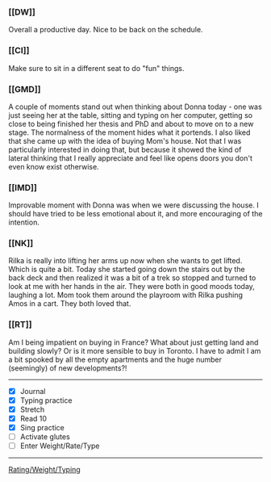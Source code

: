 ### [[DW]]
Overall a productive day. Nice to be back on the schedule.

### [[CI]]
Make sure to sit in a different seat to do "fun" things.

### [[GMD]]
A couple of moments stand out when thinking about Donna today - one was just seeing her at the table, sitting and typing on her computer, getting so close to being finished her thesis and PhD and about to move on to a new stage. The normalness of the moment hides what it portends. I also liked that she came up with the idea of buying Mom's house. Not that I was particularly interested in doing that, but because it showed the kind of lateral thinking that I really appreciate and feel like opens doors you don't even know exist otherwise.

### [[IMD]]
Improvable moment with Donna was when we were discussing the house. I should have tried to be less emotional about it, and more encouraging of the intention.

### [[NK]]
Rilka is really into lifting her arms up now when she wants to get lifted. Which is quite a bit. Today she started going down the stairs out by the back deck and then realized it was a bit of a trek so stopped and turned to look at me with her hands in the air. They were both in good moods today, laughing a lot. Mom took them around the playroom with Rilka pushing Amos in a cart. They both loved that.

### [[RT]]
Am I being impatient on buying in France? What about just getting land and building slowly? Or is it more sensible to buy in Toronto. I have to admit I am a bit spooked by all the empty apartments and the huge number (seemingly) of new developments?!

---
- [x] Journal
- [x] Typing practice
- [x] Stretch
- [x] Read 10
- [x] Sing practice
- [ ] Activate glutes
- [ ] Enter Weight/Rate/Type
---

[Rating/Weight/Typing](https://docs.google.com/spreadsheets/d/1p6cinTqipnxyiSCgPBAWp2cAHA5q6P0NL58bNCxedCY/edit#gid=0)
